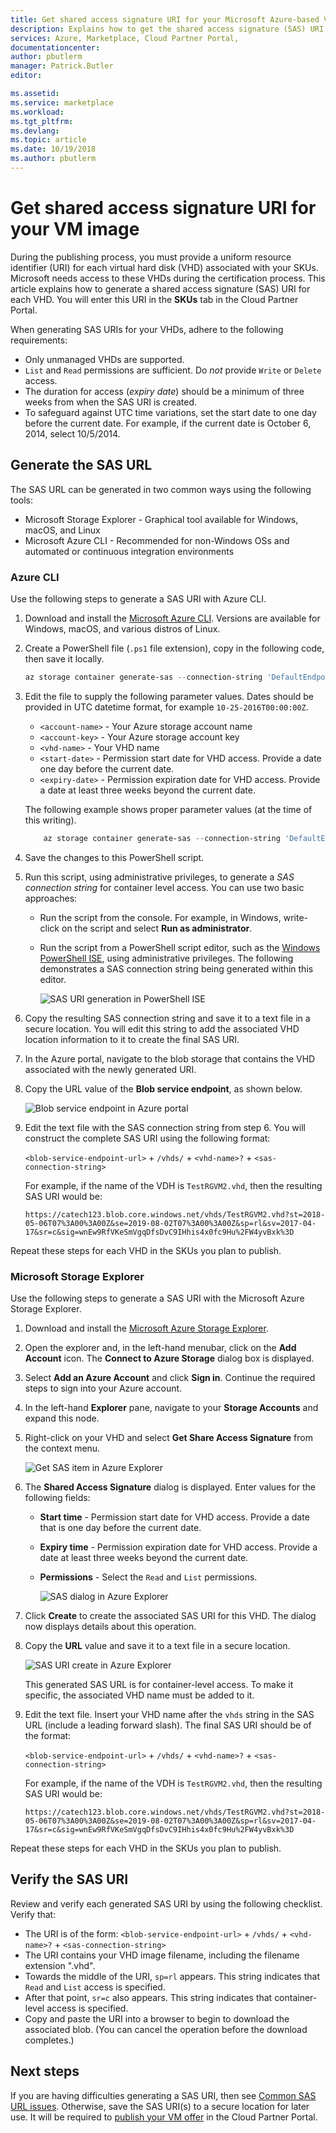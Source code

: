 ```yaml
---
title: Get shared access signature URI for your Microsoft Azure-based VM image | Microsoft Docs
description: Explains how to get the shared access signature (SAS) URI for your VM image.
services: Azure, Marketplace, Cloud Partner Portal, 
documentationcenter:
author: pbutlerm
manager: Patrick.Butler  
editor:

ms.assetid: 
ms.service: marketplace
ms.workload: 
ms.tgt_pltfrm: 
ms.devlang: 
ms.topic: article
ms.date: 10/19/2018
ms.author: pbutlerm
---
```



# Get shared access signature URI for your VM image

During the publishing process, you must provide a uniform resource identifier (URI) for each virtual hard disk (VHD) associated with your SKUs. Microsoft needs access to these VHDs during the certification process. This article explains how to generate a shared access signature (SAS) URI for each VHD. You will enter this URI in the **SKUs** tab in the Cloud Partner Portal. 

When generating SAS URIs for your VHDs, adhere to the following requirements:

- Only unmanaged VHDs are supported.
- `List` and `Read`­ permissions are sufficient. Do *not* provide `Write` or `Delete` access.
- The duration for access (*expiry date*) should be a minimum of three weeks from when the SAS URI is created.
- To safeguard against UTC time variations, set the start date to one day before the current date. For example, if the current date is October 6, 2014, select 10/5/2014.

## Generate the SAS URL

The SAS URL can be generated in two common ways using the following tools:

-	Microsoft Storage Explorer - Graphical tool available for Windows, macOS, and Linux
-	Microsoft Azure CLI - Recommended for non-Windows OSs and automated or continuous integration environments


### Azure CLI

Use the following steps to generate a SAS URI with Azure CLI.

1. Download and install the [Microsoft Azure CLI](https://azure.microsoft.com/documentation/articles/xplat-cli-install/).  Versions are available for Windows, macOS, and various distros of Linux. 
2. Create a PowerShell file (`.ps1` file extension), copy in the following code, then save it locally.

   ``` powershell
   az storage container generate-sas --connection-string 'DefaultEndpointsProtocol=https;AccountName=<account-name>;AccountKey=<account-key>;EndpointSuffix=core.windows.net' --name <vhd-name> --permissions rl --start '<start-date>' --expiry '<expiry-date>'
   ```
    
3. Edit the file to supply the following parameter values.  Dates should be provided in UTC datetime format, for example `10-25-2016T00:00:00Z`.
   - `<account-name>` - Your Azure storage account name
   - `<account-key>` - Your Azure storage account key
   - `<vhd-name>` - Your VHD name
   - `<start-date>` - Permission start date for VHD access. Provide a date one day before the current date. 
   - `<expiry-date>` - Permission expiration date for VHD access.  Provide a date at least three weeks beyond the current date. 
 
   The following example shows proper parameter values (at the time of this writing).

   ``` powershell
       az storage container generate-sas --connection-string 'DefaultEndpointsProtocol=https;AccountName=st00009;AccountKey=6L7OWFrlabs7Jn23OaR3rvY5RykpLCNHJhxsbn9ONc+bkCq9z/VNUPNYZRKoEV1FXSrvhqq3aMIDI7N3bSSvPg==;EndpointSuffix=core.windows.net' --name vhds --permissions rl --start '2017-11-06T00:00:00Z' --expiry '2018-08-20T00:00:00Z'
   ```
 
4. Save the changes to this PowerShell script.
5. Run this script, using administrative privileges, to generate a *SAS connection string* for container level access.  You can use two basic approaches:
   - Run the script from the console.  For example, in Windows, write-click on the script and select **Run as administrator**.
   - Run the script from a PowerShell script editor, such as the [Windows PowerShell ISE](https://docs.microsoft.com/powershell/scripting/core-powershell/ise/introducing-the-windows-powershell-ise), using administrative privileges. 
     The following demonstrates a SAS connection string being generated within this editor. 

     ![SAS URI generation in PowerShell ISE](./media/publishvm_032.png)

6. Copy the resulting SAS connection string and save it to a text file in a secure location.  You will edit this string to add the associated VHD location information to it to create the final SAS URI. 
7. In the Azure portal, navigate to the blob storage that contains the VHD associated with the newly generated URI.
8. Copy the URL value of the **Blob service endpoint**, as shown below.

    ![Blob service endpoint in Azure portal](./media/publishvm_033.png)

9. Edit the text file with the SAS connection string from step 6.  You will construct the complete SAS URI using the following format:

    `<blob-service-endpoint-url>` + `/vhds/` + `<vhd-name>?` + `<sas-connection-string>`

    For example, if the name of the VDH is `TestRGVM2.vhd`, then the resulting SAS URI would be:

    `https://catech123.blob.core.windows.net/vhds/TestRGVM2.vhd?st=2018-05-06T07%3A00%3A00Z&se=2019-08-02T07%3A00%3A00Z&sp=rl&sv=2017-04-17&sr=c&sig=wnEw9RfVKeSmVgqDfsDvC9IHhis4x0fc9Hu%2FW4yvBxk%3D`

Repeat these steps for each VHD in the SKUs you plan to publish.


### Microsoft Storage Explorer

Use the following steps to generate a SAS URI with the Microsoft Azure Storage Explorer.

1. Download and install the [Microsoft Azure Storage Explorer](https://azure.microsoft.com/features/storage-explorer/).
2. Open the explorer and, in the left-hand menubar, click on the **Add Account** icon.  The **Connect to Azure Storage** dialog box is displayed.
3. Select **Add an Azure Account** and click **Sign in**.  Continue the required steps to sign into your Azure account.
4. In the left-hand **Explorer** pane, navigate to your **Storage Accounts** and expand this node.
5. Right-click on your VHD and select **Get Share Access Signature** from the context menu. 

    ![Get SAS item in Azure Explorer](./media/publishvm_034.png)

6. The **Shared Access Signature** dialog is displayed. Enter values for the following fields:
   - **Start time** - Permission start date for VHD access. Provide a date that is one day before the current date.
   - **Expiry time** - Permission expiration date for VHD access.  Provide a date at least three weeks beyond the current date.
   - **Permissions** - Select the `Read` and `List` permissions. 

     ![SAS dialog in Azure Explorer](./media/publishvm_035.png)

7. Click **Create** to create the associated SAS URI for this VHD.  The dialog now displays details about this operation. 
8. Copy the **URL** value and save it to a text file in a secure location. 

    ![SAS URI create in Azure Explorer](./media/publishvm_036.png)

    This generated SAS URL is for container-level access.  To make it specific, the associated VHD name must be added to it.

9. Edit the text file. Insert your VHD name after the `vhds` string in the SAS URL (include a leading forward slash).  The final SAS URI should be of the format:

    `<blob-service-endpoint-url>` + `/vhds/` + `<vhd-name>?` + `<sas-connection-string>`

    For example, if the name of the VDH is `TestRGVM2.vhd`, then the resulting SAS URI would be:

    `https://catech123.blob.core.windows.net/vhds/TestRGVM2.vhd?st=2018-05-06T07%3A00%3A00Z&se=2019-08-02T07%3A00%3A00Z&sp=rl&sv=2017-04-17&sr=c&sig=wnEw9RfVKeSmVgqDfsDvC9IHhis4x0fc9Hu%2FW4yvBxk%3D`

Repeat these steps for each VHD in the SKUs you plan to publish.


## Verify the SAS URI

Review and verify each generated SAS URI by using the following checklist.  Verify that:
- The URI is of the form:
        `<blob-service-endpoint-url>` + `/vhds/` + `<vhd-name>?` + `<sas-connection-string>`
- The URI contains your VHD image filename, including the filename extension ".vhd".
- Towards the middle of the URI, `sp=rl` appears. This string indicates that `Read` and `List` access is specified.
- After that point, `sr=c` also appears. This string indicates that container-level access is specified.
- Copy and paste the URI into a browser to begin to download the associated blob.  (You can cancel the operation before the download completes.)


## Next steps

If you are having difficulties generating a SAS URI, then see [Common SAS URL issues](./cpp-common-sas-url-issues.md).  Otherwise, save the SAS URI(s) to a secure location for later use. It will be required to [publish your VM offer](./cpp-publish-offer.md) in the Cloud Partner Portal.

